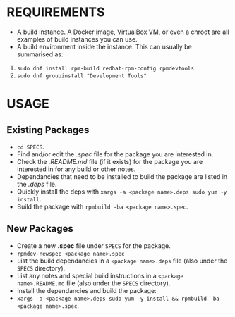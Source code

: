 # REQUIREMENTS

 * A build instance.  A Docker image, VirtualBox VM, or even a chroot are all
   examples of build instances you can use.
 * A build environment inside the instance.  This can
   usually be summarised as:
  1. `sudo dnf install rpm-build redhat-rpm-config rpmdevtools`
  2. `sudo dnf groupinstall "Development Tools"`

# USAGE

## Existing Packages ##

 * `cd SPECS`.
 * Find and/or edit the *<package name>.spec* file for the package you
 are interested in.
 * Check the *<package name>.README.md* file (if it exists) for the
 package you are interested in for any build or other notes.
 * Dependancies that need to be installed to build the package are
 listed in the *<package name>.deps* file.
  * Quickly install the deps with `xargs -a <package name>.deps sudo
    yum -y install`.
 * Build the package with `rpmbuild -ba <package name>.spec`.

## New Packages ##

 * Create a new **.spec** file under `SPECS` for the package.
  * `rpmdev-newspec <package name>.spec`
 * List the build dependancies in a `<package name>.deps` file (also
   under the `SPECS` directory).
 * List any notes and special build instructions in a `<package
   name>.README.md` file (also under the `SPECS` directory).
 * Install the dependancies and build the package:
  * `xargs -a <package name>.deps sudo
    yum -y install && rpmbuild -ba <package name>.spec`.
   